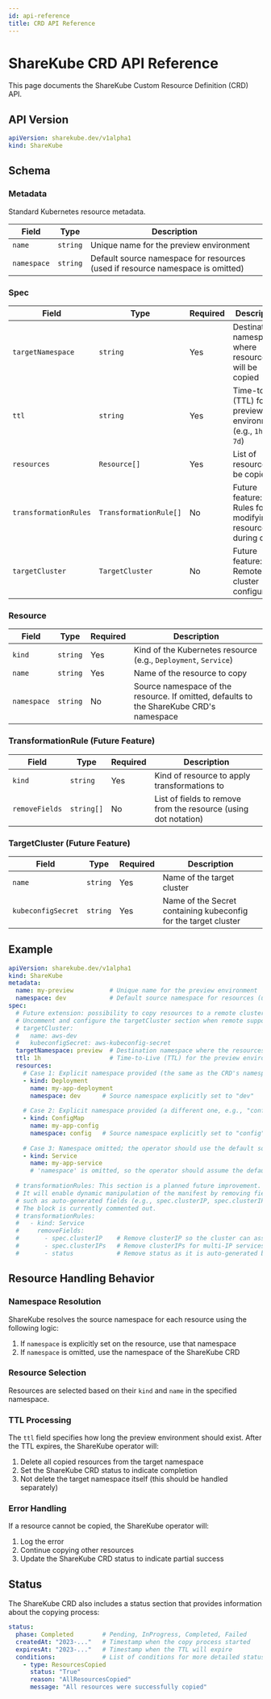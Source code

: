 ```yaml
---
id: api-reference
title: CRD API Reference
---
```


# ShareKube CRD API Reference

This page documents the ShareKube Custom Resource Definition (CRD) API.

## API Version

```yaml
apiVersion: sharekube.dev/v1alpha1
kind: ShareKube
```

## Schema

### Metadata

Standard Kubernetes resource metadata.

| Field | Type | Description |
|-------|------|-------------|
| `name` | `string` | Unique name for the preview environment |
| `namespace` | `string` | Default source namespace for resources (used if resource namespace is omitted) |

### Spec

| Field | Type | Required | Description |
|-------|------|----------|-------------|
| `targetNamespace` | `string` | Yes | Destination namespace where resources will be copied |
| `ttl` | `string` | Yes | Time-to-live (TTL) for the preview environment (e.g., `1h`, `24h`, `7d`) |
| `resources` | `Resource[]` | Yes | List of resources to be copied |
| `transformationRules` | `TransformationRule[]` | No | Future feature: Rules for modifying resources during copy |
| `targetCluster` | `TargetCluster` | No | Future feature: Remote cluster configuration |

### Resource

| Field | Type | Required | Description |
|-------|------|----------|-------------|
| `kind` | `string` | Yes | Kind of the Kubernetes resource (e.g., `Deployment`, `Service`) |
| `name` | `string` | Yes | Name of the resource to copy |
| `namespace` | `string` | No | Source namespace of the resource. If omitted, defaults to the ShareKube CRD's namespace |

### TransformationRule (Future Feature)

| Field | Type | Required | Description |
|-------|------|----------|-------------|
| `kind` | `string` | Yes | Kind of resource to apply transformations to |
| `removeFields` | `string[]` | No | List of fields to remove from the resource (using dot notation) |

### TargetCluster (Future Feature)

| Field | Type | Required | Description |
|-------|------|----------|-------------|
| `name` | `string` | Yes | Name of the target cluster |
| `kubeconfigSecret` | `string` | Yes | Name of the Secret containing kubeconfig for the target cluster |

## Example

```yaml
apiVersion: sharekube.dev/v1alpha1
kind: ShareKube
metadata:
  name: my-preview          # Unique name for the preview environment
  namespace: dev            # Default source namespace for resources (used if namespace is omitted)
spec:
  # Future extension: possibility to copy resources to a remote cluster.
  # Uncomment and configure the targetCluster section when remote support is implemented.
  # targetCluster:
  #   name: aws-dev
  #   kubeconfigSecret: aws-kubeconfig-secret
  targetNamespace: preview  # Destination namespace where the resources will be copied
  ttl: 1h                   # Time-to-Live (TTL) for the preview environment
  resources:
    # Case 1: Explicit namespace provided (the same as the CRD's namespace "dev")
    - kind: Deployment
      name: my-app-deployment
      namespace: dev      # Source namespace explicitly set to "dev"
      
    # Case 2: Explicit namespace provided (a different one, e.g., "config")
    - kind: ConfigMap
      name: my-app-config
      namespace: config   # Source namespace explicitly set to "config"
      
    # Case 3: Namespace omitted; the operator should use the default source namespace ("dev")
    - kind: Service
      name: my-app-service
      # 'namespace' is omitted, so the operator should assume the default source namespace ("dev")
      
  # transformationRules: This section is a planned future improvement.
  # It will enable dynamic manipulation of the manifest by removing fields that might cause conflicts,
  # such as auto-generated fields (e.g., spec.clusterIP, spec.clusterIPs, and status for Service objects).
  # The block is currently commented out.
  # transformationRules:
  #   - kind: Service
  #     removeFields:
  #       - spec.clusterIP    # Remove clusterIP so the cluster can assign a new one in the destination namespace
  #       - spec.clusterIPs   # Remove clusterIPs for multi-IP services
  #       - status            # Remove status as it is auto-generated by Kubernetes
```

## Resource Handling Behavior

### Namespace Resolution

ShareKube resolves the source namespace for each resource using the following logic:

1. If `namespace` is explicitly set on the resource, use that namespace
2. If `namespace` is omitted, use the namespace of the ShareKube CRD

### Resource Selection

Resources are selected based on their `kind` and `name` in the specified namespace.

### TTL Processing

The `ttl` field specifies how long the preview environment should exist. After the TTL expires, the ShareKube operator will:

1. Delete all copied resources from the target namespace
2. Set the ShareKube CRD status to indicate completion
3. Not delete the target namespace itself (this should be handled separately)

### Error Handling

If a resource cannot be copied, the ShareKube operator will:

1. Log the error
2. Continue copying other resources
3. Update the ShareKube CRD status to indicate partial success

## Status

The ShareKube CRD also includes a status section that provides information about the copying process:

```yaml
status:
  phase: Completed        # Pending, InProgress, Completed, Failed
  createdAt: "2023-..."   # Timestamp when the copy process started
  expiresAt: "2023-..."   # Timestamp when the TTL will expire
  conditions:             # List of conditions for more detailed status
    - type: ResourcesCopied
      status: "True"
      reason: "AllResourcesCopied"
      message: "All resources were successfully copied"
```